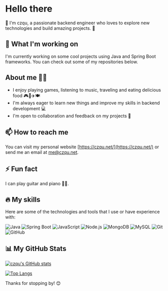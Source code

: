 # Hello there 
👋 I'm czqu, a passionate backend engineer who loves to explore new technologies and build amazing projects. 🚀
## 🔭 What I'm working on
I'm currently working on some cool projects using Java and Spring Boot frameworks. You can check out some of my repositories below.
## About me 🙋‍♂️
- I enjoy playing games, listening to music, traveling and eating delicious food 🎮🎵✈️🍽️
- I'm always eager to learn new things and improve my skills in backend development 💻
- I'm open to collaboration and feedback on my projects 💬
## 📫 How to reach me
You can visit my personal website [https://czqu.net/](https://czqu.net/) or send me an email at [me@czqu.net](mailto:me@czqu.net).
## ⚡ Fun fact
I can play guitar and piano 🎸🎹.
## 🔥 My skills

Here are some of the technologies and tools that I use or have experience with:

![Java](https://img.shields.io/badge/-Java-007396?style=flat-square&logo=java&logoColor=white)
![Spring Boot](https://img.shields.io/badge/-Spring%20Boot-6DB33F?style=flat-square&logo=spring-boot&logoColor=white)
![JavaScript](https://img.shields.io/badge/-JavaScript-F7DF1E?style=flat-square&logo=javascript&logoColor=black)
![Node.js](https://img.shields.io/badge/-Node.js-339933?style=flat-square&logo=node.js&logoColor=white)
![MongoDB](https://img.shields.io/badge/-MongoDB-47A248?style=flat-square&logo=mongodb&logoColor=white)
![MySQL](https://img.shields.io/badge/-MySQL-4479A1?style=flat-square&logo=mysql&logoColor=white)
![Git](https://img.shields.io/badge/-Git-F05032?style=flat-square&logo=git&logoColor=white)
![GitHub](https://img.shields.io/badge/-GitHub-181717?style=flat-square&logo=github&logoColor=white)

## 📊 My GitHub Stats

[![czqu's GitHub stats](https://github-readme-stats.vercel.app/api?username=czqu)](https://github.com/czqu)

[![Top Langs](https://github-readme-stats.vercel.app/api/top-langs/?username=czqu)](https://github.com/czqu)

Thanks for stopping by! 😊
